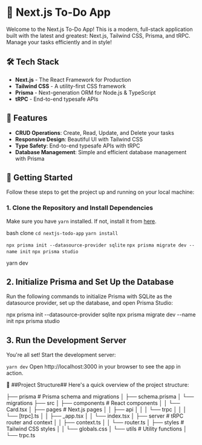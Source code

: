 # 🚀 Next.js To-Do App

Welcome to the Next.js To-Do App! This is a modern, full-stack application built with the latest and greatest: Next.js, Tailwind CSS, Prisma, and tRPC. Manage your tasks efficiently and in style!

## 🛠️ Tech Stack

- **Next.js** - The React Framework for Production
- **Tailwind CSS** - A utility-first CSS framework
- **Prisma** - Next-generation ORM for Node.js & TypeScript
- **tRPC** - End-to-end typesafe APIs

## 🌟 Features

- **CRUD Operations**: Create, Read, Update, and Delete your tasks
- **Responsive Design**: Beautiful UI with Tailwind CSS
- **Type Safety**: End-to-end typesafe APIs with tRPC
- **Database Management**: Simple and efficient database management with Prisma

## 🚀 Getting Started

Follow these steps to get the project up and running on your local machine:

### 1. Clone the Repository and Install Dependencies

Make sure you have `yarn` installed. If not, install it from [here](https://classic.yarnpkg.com/en/docs/install/).

bash
clone
`cd nextjs-todo-app`
`yarn install`

`npx prisma init --datasource-provider sqlite`
`npx prisma migrate dev --name init`
`npx prisma studio`

yarn dev

## 2. Initialize Prisma and Set Up the Database

Run the following commands to initialize Prisma with SQLite as the datasource provider, set up the database, and open Prisma Studio:

npx prisma init --datasource-provider sqlite
npx prisma migrate dev --name init
npx prisma studio

## 3. Run the Development Server

You're all set! Start the development server:

`yarn dev`
Open http://localhost:3000 in your browser to see the app in action.

📂 ##Project Structure##
Here's a quick overview of the project structure:

├── prisma # Prisma schema and migrations
│ ├── schema.prisma
│ └── migrations
├── src
│ ├── components # React components
│ │ └── Card.tsx
│ ├── pages # Next.js pages
│ │ ├── api
│ │ │ └── trpc
│ │ │ └── [trpc].ts
│ │ ├── \_app.tsx
│ │ └── index.tsx
│ ├── server # tRPC router and context
│ │ ├── context.ts
│ │ └── router.ts
│ ├── styles # Tailwind CSS styles
│ │ └── globals.css
│ └── utils # Utility functions
│ └── trpc.ts
